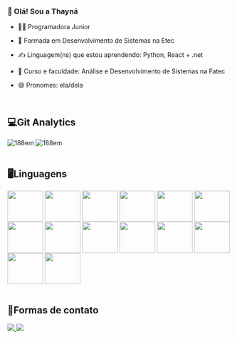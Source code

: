 ### 💬 Olá! Sou a Thayná

- 👩‍💻 Programadora Junior
- 🌱 Formada em Desenvolvimento de Sistemas na Etec
- ✍️ Linguagem(ns) que estou aprendendo: Python, React + .net
- 📓 Curso e faculdade: Análise e Desenvolvimento de Sistemas na Fatec
- 😄 Pronomes: ela/dela

   <br>
<div>
    <h2>💻Git Analytics</h2>
    <img src="https://github-readme-stats.vercel.app/api?username=thayM&show_icons=true&theme=tokyonight&include_all_comits=true&count_private=true" alt="188em">
    <img src="https://github-readme-stats.vercel.app/api/top-langs/?username=thayM&layout=compact&langs_count=16&theme=tokyonight" alt="188em">
</div>

   <br>
<div>
  <h2>🖥️Linguagens</h2>
  <link rel="stylesheet" href="https://cdn.jsdelivr.net/gh/devicons/devicon@v2.15.1/devicon.min.css">
    <img align="center" height="70" width="80" src="https://cdn.jsdelivr.net/gh/devicons/devicon/icons/php/php-original.svg" />
    <img align="center" height="70" width="80" src="https://cdn.jsdelivr.net/gh/devicons/devicon/icons/mysql/mysql-original-wordmark.svg" />
    <img align="center" height="70" width="80" src="https://cdn.jsdelivr.net/gh/devicons/devicon/icons/javascript/javascript-original.svg" />
    <img align="center" height="70" width="80" src="https://cdn.jsdelivr.net/gh/devicons/devicon/icons/css3/css3-original-wordmark.svg"/>
    <img align="center" height="70" width="80" src="https://cdn.jsdelivr.net/gh/devicons/devicon/icons/html5/html5-original-wordmark.svg" />  
    <img align="center" height="70" width="80" src="https://cdn.jsdelivr.net/gh/devicons/devicon/icons/python/python-original.svg" />
    <img align="center" height="70" width="80" src="https://cdn.jsdelivr.net/gh/devicons/devicon/icons/bootstrap/bootstrap-original-wordmark.svg" /> 
    <img align="center" height="70" width="80" src="https://cdn.jsdelivr.net/gh/devicons/devicon/icons/angularjs/angularjs-original.svg" /> 
    <img align="center" height="70" width="80" src="https://cdn.jsdelivr.net/gh/devicons/devicon/icons/ionic/ionic-original-wordmark.svg" /> 
   <img align="center" height="70" width="80" src="https://cdn.jsdelivr.net/gh/devicons/devicon@latest/icons/laravel/laravel-original-wordmark.svg" />
   <img align="center" height="70" width="80" src="https://cdn.jsdelivr.net/gh/devicons/devicon@latest/icons/c/c-original.svg" />
   <img align="center" height="70" width="80" src="https://cdn.jsdelivr.net/gh/devicons/devicon@latest/icons/cplusplus/cplusplus-original.svg" />
   <img align="center" height="70" width="80" src="https://cdn.jsdelivr.net/gh/devicons/devicon@latest/icons/react/react-original.svg" />
   <img align="center" height="70" width="80" src="https://cdn.jsdelivr.net/gh/devicons/devicon@latest/icons/java/java-original-wordmark.svg" />
          
</div>
   <br>
   <div>
    <h2>🤳Formas de contato</h2>
        <a href="https://www.linkedin.com/in/thayná-marostica-3b380b2a2" target="_blank"><img src="https://img.shields.io/badge/LinkedIn-0077B5?style=for-the-badge&logo=linkedin&logoColor=white" target="_blank"</a>
        <a href="mailto:thaynamm.contato@gmail.com" target="_blank"><img src="https://img.shields.io/badge/Gmail-D14836?style=for-the-badge&logo=gmail&logoColor=white" target="_blank"</a>
   </div>
